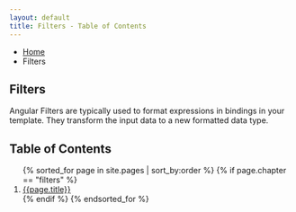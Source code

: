 ```yaml
---
layout: default
title: Filters - Table of Contents
---
```

<ul class="breadcrumbs">
  <li><a href="{{ site.baseurl }}">Home</a></li>
  <li class="current">Filters</li>
</ul>

<h2>Filters</h2>

Angular Filters are typically used to format expressions in bindings in your template. They transform the input data to a new formatted data type.

<h2>Table of Contents</h2>
<ol>
  {% sorted_for page in site.pages | sort_by:order %}
    {% if page.chapter == "filters" %}
      <li>
        <a href="{{ site.baseurl }}{{page.url}}">{{page.title}}</a>
      </li>
    {% endif %}
  {% endsorted_for %}
</ol>